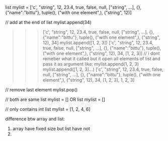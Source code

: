 list mylist = ['c', "string", 12, 23.4, true, false, null, ["string", ...], {}, {"name":"bittu"}, tuple(), ("with one element",), ("string", 12)]

// add at the end of list
mylist.append(34)
>>> ['c', "string", 12, 23.4, true, false, null, ["string", ...], {}, {"name":"bittu"}, tuple(), ("with one element",), ("string", 12), 34]
mylist.append([1, 2, 3])
>>> ['c', "string", 12, 23.4, true, false, null, ["string", ...], {}, {"name":"bittu"}, tuple(), ("with one element",), ("string", 12), 34, [1, 2, 3]]
// i dont remeber what it called but it open all elements of list and pass it as argument like: mylist.append(1, 2, 3)
mylist.append([1, 2, 3]...)
>>> ['c', "string", 12, 23.4, true, false, null, ["string", ...], {}, {"name":"bittu"}, tuple(), ("with one element",), ("string", 12), 34, [1, 2, 3], 1, 2, 3]



// remove last element
mylist.pop()

// both are same
list mylist = []
OR
list<any> mylist = []

// only contains int
list<int> mylist = [1, 2, 4, 6]


difference btw array and list:
1. array have fixed size but list have not
2. 